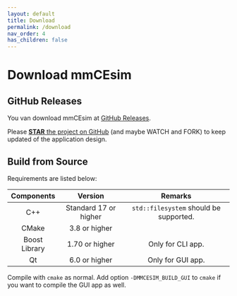 ```yaml
---
layout: default
title: Download
permalink: /download
nav_order: 4
has_children: false
---
```


# Download mmCEsim

## GitHub Releases

You van download mmCEsim at [GitHub Releases](https://github.com/mmcesim/mmcesim/releases).

Please [**STAR** the project on GitHub](https://github.com/mmcesim/mmcesim) (and maybe WATCH and FORK) to keep updated of
the application design.

## Build from Source
Requirements are listed below:

| Components | Version | Remarks |
| :-: | :-: | :-: |
| C++ | Standard 17 or higher | `std::filesystem` should be supported. |
| CMake | 3.8 or higher | |
| Boost Library | 1.70 or higher | Only for CLI app. | 
| Qt | 6.0 or higher | Only for GUI app. |


Compile with `cmake` as normal.
Add option `-DMMCESIM_BUILD_GUI` to `cmake` if you want to compile the GUI app as well.
